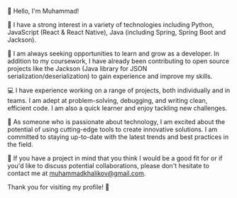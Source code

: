 👋 Hello, I'm Muhammad!

👀 I have a strong interest in a variety of technologies including Python, JavaScript (React & React Native), Java (including Spring, Spring Boot and Jackson).

🌱 I am always seeking opportunities to learn and grow as a developer. In addition to my coursework, I have already been contributing to open source projects like the Jackson (Java library for JSON serialization/deserialization) to gain experience and improve my skills.

💻 I have experience working on a range of projects, both individually and in teams. I am adept at problem-solving, debugging, and writing clean, efficient code. I am also a quick learner and enjoy tackling new challenges.

🚀 As someone who is passionate about technology, I am excited about the potential of using cutting-edge tools to create innovative solutions. I am committed to staying up-to-date with the latest trends and best practices in the field.

📨 If you have a project in mind that you think I would be a good fit for or if you'd like to discuss potential collaborations, please don't hesitate to contact me at muhammadkhalikov@gmail.com.

Thank you for visiting my profile! 🙏
